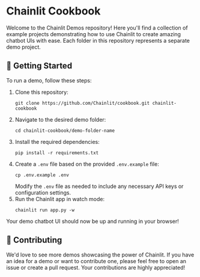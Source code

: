 # Chainlit Cookbook

Welcome to the Chainlit Demos repository! Here you'll find a collection of example projects demonstrating how to use Chainlit to create amazing chatbot UIs with ease. Each folder in this repository represents a separate demo project.

## 🚀 Getting Started

To run a demo, follow these steps:

1. Clone this repository:
   ```
   git clone https://github.com/Chainlit/cookbook.git chainlit-cookbook
   ```
2. Navigate to the desired demo folder:
   ```
   cd chainlit-cookbook/demo-folder-name
   ```
3. Install the required dependencies:
   ```
   pip install -r requirements.txt
   ```
4. Create a `.env` file based on the provided `.env.example` file:
   ```
   cp .env.example .env
   ```
   Modify the `.env` file as needed to include any necessary API keys or configuration settings.
5. Run the Chainlit app in watch mode:
   ```
   chainlit run app.py -w
   ```

Your demo chatbot UI should now be up and running in your browser!

## 💁 Contributing

We'd love to see more demos showcasing the power of Chainlit. If you have an idea for a demo or want to contribute one, please feel free to open an issue or create a pull request. Your contributions are highly appreciated!
